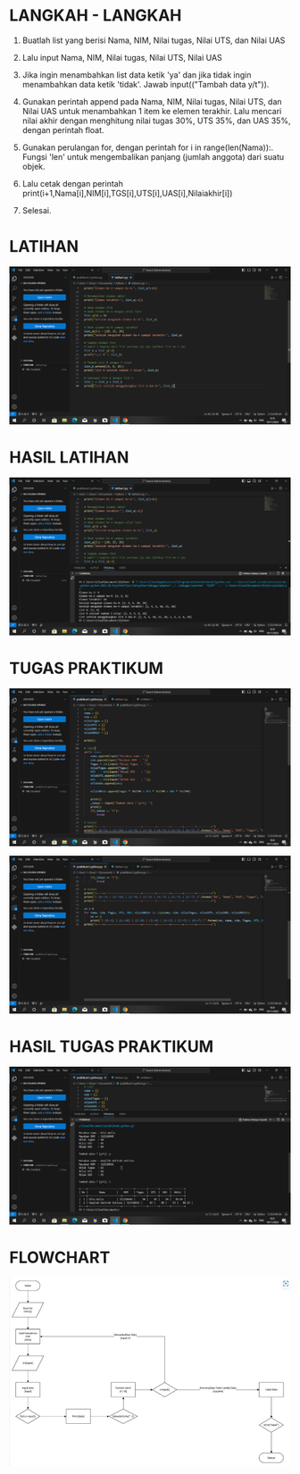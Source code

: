 # LANGKAH - LANGKAH

1. Buatlah list yang berisi Nama, NIM, Nilai tugas, Nilai UTS, dan Nilai UAS

2. Lalu input Nama, NIM, Nilai tugas, Nilai UTS, Nilai UAS

3. Jika ingin menambahkan list data ketik 'ya' dan jika tidak ingin menambahkan data ketik 'tidak'. Jawab input(("Tambah data y/t")).

4. Gunakan perintah append pada Nama, NIM, Nilai tugas, Nilai UTS, dan Nilai UAS untuk menambahkan 1 item ke elemen terakhir. Lalu mencari nilai akhir dengan menghitung nilai tugas 30%, UTS 35%, dan UAS 35%, dengan perintah float.

5. Gunakan perulangan for, dengan perintah for i in range(len(Nama)):. Fungsi 'len' untuk mengembalikan panjang (jumlah anggota) dari suatu objek.

6. Lalu cetak dengan perintah print(i+1,Nama[i],NIM[i],TGS[i],UTS[i],UAS[i],Nilaiakhir[i])

7. Selesai.

# LATIHAN

![gambar](latihan1.python.png)

# HASIL LATIHAN 

![gambar](hasillatihan1.python.png)

# TUGAS PRAKTIKUM

![gambar](tugaspraktikum.python.png)

![gambar](lanjutantugaspraktikum.python.png)

# HASIL TUGAS PRAKTIKUM

![gambar](Hasiltugaspraktikum1.python.png)

# FLOWCHART

![gambar](flowchart.png)

   
